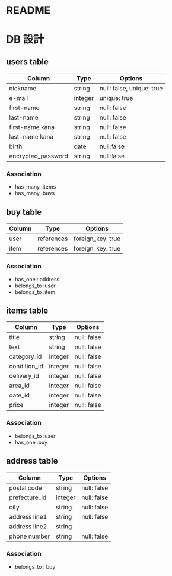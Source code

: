 # README


# DB 設計


## users table

| Column             | Type                | Options                 |
|--------------------|---------------------|-------------------------|
| nickname           | string              | null: false, unique: true             |
| e-mail             | integer             | unique: true            |
| first-name         | string              | null: false             |
| last-name          | string              | null: false             |
| first-name kana    | string              | null: false             |
| last-name kana     | string              | null: false             |
| birth              | date                | null:false              |
| encrypted_password | string              | null:false              |

### Association

* has_many :items
* has_many :buys



## buy table

|Column         | Type       | Options             |
|---------------|------------|---------------------|
| user          | references | foreign_key: true   |
| item          | references | foreign_key: true   |

### Association

* has_one : address
* belongs_to :user
* belongs_to :item


## items table

| Column                              | Type       | Options           |
|-------------------------------------|------------|-------------------|
| title                               | string     | null: false       |
| text                                | string     | null: false       |
| category_id                         | integer    | null: false       |
| condition_id                        | integer    | null: false       |
| delivery_id                         | integer    | null: false       |
| area_id                             | integer    | null: false       |
| date_id                             | integer    | null: false       |
| price                               | integer    | null: false       |

### Association

* belongs_to :user
* has_one :buy



## address table

| Column        | Type       | Options           |
|---------------|------------|-------------------|
| postal code   | string     | null: false       |
| prefecture_id | integer    | null: false       |
| city          | string     | null: false       |
| address line1 | string     | null: false       |
| address line2 | string     |                   |
| phone number  | string     | null: false       |

### Association
- belongs_to : buy
